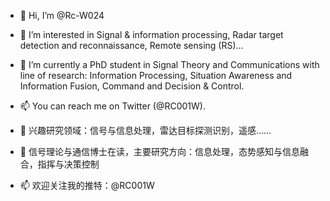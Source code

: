 - 👋 Hi, I’m @Rc-W024
- 👀 I’m interested in Signal & information processing, Radar target detection and reconnaissance, Remote sensing (RS)...
- 🌱 I’m currently a PhD student in Signal Theory and Communications with line of research: Information Processing, Situation Awareness and Information Fusion, Command and Decision & Control.
- 📫 You can reach me on Twitter (@RC001W).

- 👀 兴趣研究领域：信号与信息处理，雷达目标探测识别，遥感......
- 🌱 信号理论与通信博士在读，主要研究方向：信息处理，态势感知与信息融合，指挥与决策控制
- 📫 欢迎关注我的推特：@RC001W

<!---
Rc-W024/Rc-W024 WELCOME TO MY SPACE!✨ 来坐坐，喝杯茶！
--->
